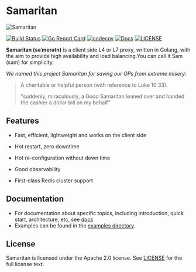 # Samaritan

![Samaritan](docs/src/images/logo.png)

[![Build Status](https://travis-ci.org/samaritan-proxy/samaritan.svg?branch=master)](https://travis-ci.org/samaritan-proxy/samaritan)
[![Go Report Card](https://goreportcard.com/badge/github.com/samaritan-proxy/samaritan)](https://goreportcard.com/report/github.com/samaritan-proxy/samaritan)
[![codecov](https://codecov.io/gh/samaritan-proxy/samaritan/branch/master/graph/badge.svg)](https://codecov.io/gh/samaritan-proxy/samaritan)
[![Docs](https://img.shields.io/badge/docs-latest-green.svg)](https://samaritan-proxy.github.io/docs/)
[![LICENSE](https://img.shields.io/github/license/samaritan-proxy/samaritan.svg?style=flat-square)](https://github.com/samaritan-proxy/samaritan/blob/master/LICENSE)

**Samaritan (səˈmerətn)** is a client side L4 or L7 proxy, written in Golang, with the aim to provide high availability and load balancing.You can call it Sam (sam) for simplicity.

_We named this project Samaritan for saving our OPs from extreme misery:_

> A charitable or helpful person (with reference to Luke 10:33).
>
> "suddenly, miraculously, a Good Samaritan leaned over and handed the cashier a dollar bill on my behalf"

## Features

- Fast, efficient, lightweight and works on the client side

- Hot restart, zero downtime

- Hot re-configuration without down time

- Good observability

- First-class Redis cluster support

## Documentation

- For documentation about specific topics, including introduction, quick start, architecture, etc, see [docs](https://samaritan-proxy.github.io/docs/)
- Examples can be found in the [examples directory](examples/).

## License

Samaritan is licensed under the Apache 2.0 license. See [LICENSE](LICENSE) for the full license text.
